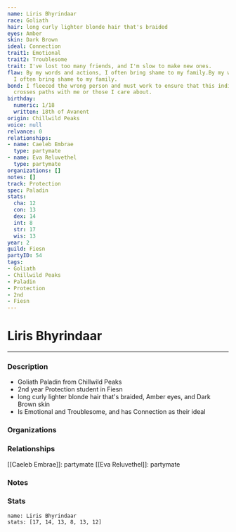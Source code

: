 ```yaml
---
name: Liris Bhyrindaar
race: Goliath
hair: long curly lighter blonde hair that's braided
eyes: Amber
skin: Dark Brown
ideal: Connection
trait1: Emotional
trait2: Troublesome
trait: I've lost too many friends, and I'm slow to make new ones.
flaw: By my words and actions, I often bring shame to my family.By my words and actions,
  I often bring shame to my family.
bond: I fleeced the wrong person and must work to ensure that this individual never
  crosses paths with me or those I care about.
birthday:
  numeric: 1/18
  written: 18th of Avanent
origin: Chillwild Peaks
voice: null
relvance: 0
relationships:
- name: Caeleb Embrae
  type: partymate
- name: Eva Reluvethel
  type: partymate
organizations: []
notes: []
track: Protection
spec: Paladin
stats:
  cha: 12
  con: 13
  dex: 14
  int: 8
  str: 17
  wis: 13
year: 2
guild: Fiesn
partyID: 54
tags:
- Goliath
- Chillwild Peaks
- Paladin
- Protection
- 2nd
- Fiesn
---
```

# Liris Bhyrindaar
---
### Description
- Goliath Paladin from Chillwild Peaks
- 2nd year Protection student in Fiesn
- long curly lighter blonde hair that's braided, Amber eyes, and Dark Brown skin
- Is Emotional and Troublesome, and has Connection as their ideal

### Organizations

### Relationships
[[Caeleb Embrae]]: partymate
[[Eva Reluvethel]]: partymate

### Notes

### Stats
```statblock
name: Liris Bhyrindaar
stats: [17, 14, 13, 8, 13, 12]
```